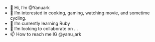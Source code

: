 - 👋 Hi, I’m @Yanuark
- 👀 I’m interested in cooking, gaming, watching movie, and sometime cycling.
- 🌱 I’m currently learning Ruby
- 💞️ I’m looking to collaborate on ...
- 📫 How to reach me IG @yanu_ark

<!---
Yanuark/Yanuark is a ✨ special ✨ repository because its `README.md` (this file) appears on your GitHub profile.
You can click the Preview link to take a look at your changes.
--->
